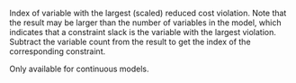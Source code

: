 Index of variable with the largest (scaled) reduced cost violation. Note that the result may be larger than the number
of variables in the model, which indicates that a constraint slack is the variable with the largest violation. Subtract
the variable count from the result to get the index of the corresponding constraint.

Only available for continuous models.